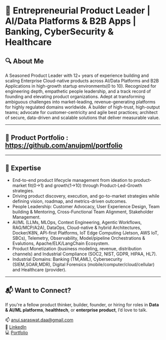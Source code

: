 <!--
**anujpml/anujpml** is a ✨ _special_ ✨ repository because its `README.md` (this file) appears on your GitHub profile.
-->
# 🧠 Entrepreneurial Product Leader | AI/Data Platforms & B2B Apps | Banking, CyberSecurity & Healthcare

## 🔍 About Me
A Seasoned Product Leader with 12+ years of experience building and scaling Enterprise Cloud-native products across AI/Data Platforms and B2B Applications in high-growth startup environments(0 to 10). Recognized for engineering depth, empathetic people leadership, and a track record of founding and elevating product organizations. Adept at transforming ambiguous challenges into market-leading, revenue-generating platforms for highly regulated domains worldwide.
A builder of high-trust, high-output teams; advocate for customer-centricity and agile best practices; architect of secure, data-driven and scalable solutions that deliver measurable value.

---

## 🚀 Product Portfolio : https://github.com/anujpml/portfolio

---

## 🧠 Expertise

- End-to-end product lifecycle management from ideation to product-market fit(0→1) and growth(1→10) through Product-Led-Growth strategies.
- Driving product discovery, execution, and go-to-market strategies while defining vision, roadmap, and metrics-driven outcomes.
- People Leadership: Customer Advocacy, User Experience Design, Team building & Mentoring, Cross-Functional Team Alignment, Stakeholder Management.
- AI/ML (LLMs, MLOps, Context Engineering, Agentic Workflows, RAG/MCP/A2A), DataOps, Cloud-native & hybrid Architectures, Docker/K8N, API-first Platforms, IoT Edge Computing (Jetson, AWS IoT, SBCs), Telemetry, Observability, Model/pipeline Orchestrations & Evalutions, Apache/ELK/LangChain Ecosystem. 
- Product Monetization (business modeling, revenue, distribution channels) and Industrial Compliance (SOC2, NIST, GDPR, HIPAA, HL7).
- Industrial Domains: Banking (TM,AML), Cybersecurity (SIEM,SOAR,MDR), Digital Forensics (mobile/computer/cloud/cellular) and Healthcare (provider).
  
---

## 📬 Want to Connect?

If you're a fellow product thinker, builder, founder, or hiring for roles in **Data & AI/ML platforms**, **healthtech**, or **enterprise product**, I’d love to talk.

📫 [anuj.saraswat.daa@gmail.com](mailto:anuj.saraswat.daa@gmail.com)  
🔗 [LinkedIn](https://linkedin.com/in/anujpml)  
💻 [Portfolio](https://github.com/anujpml/portfolio/blob/main/Portfolio.md)
